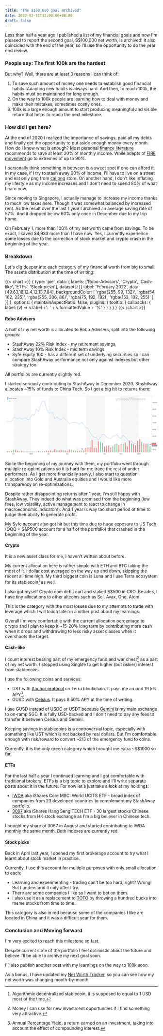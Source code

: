 ```yaml
---
title: "The $100,000 goal archived"
date: 2022-02-11T12:00:00+08:00
draft: false
---
```


Less than half a year ago I published a list of my financial goals and now I'm pleased to report the second goal, S$100,000 net worth, is archived! It also coincided with the end of the year, so I'll use the opportunity to do the year end review.

<!--more-->

### People say: The first 100k are the hardest

But why? Well, there are at least 3 reasons I can think of:

1. To save such amount of money one needs to establish good financial habits. Adapting new habits is always hard. And then, to reach 100k, the habits must be maintained for long enough.
2. On the way to 100k people are learning how to deal with money and make their mistakes, sometimes costly ones.
2. 100k is a large enough amount to start producing meaningful and visible return that helps to reach the next milestone.

### How did I get here?

At the end of 2020 I realized the importance of savings, paid all my debts and finally got the opportunity to put aside enough money every month. How do I know what is enough? Most personal [finance literature](https://www.investopedia.com/ask/answers/022916/what-502030-budget-rule.asp) recommends to save at least 20% of monthly income. While adepts of [FIRE movement](https://en.wikipedia.org/wiki/FIRE_movement) go to extremes of up to 90%.

I personally think something in between is a sweet spot if one can afford it. In my case, if I try to stash away 90% of income, I'll have to live on a street and eat only png from [cai png](https://en.wikipedia.org/wiki/Economy_rice) store. On another hand, I don't like inflating my lifestyle as my income increases and I don't need to spend 80% of what I earn now.

Since moving to Singapore, I actually manage to increase my income thanks to much low taxes here. Though it was somewhat balanced by increased rent. As the result over the last 1 year I archived an average saving rate of 57%. And it dropped below 60% only once in December due to my trip home.

On February 1, more than 100% of my net worth came from savings. To be exact, I saved $4,933 more than I have now. Yes, I currently experience some losses due to the correction of stock market and crypto crash in the beginning of the year.

### Breakdown

Let's dig deeper into each category of my financial worth from big to small. The assets distribution at the time of writing:

{{< chart >}}
{
  type: 'pie',
  data: {
    labels: ['Robo-Advisors', 'Crypto', 'Cash-like', 'ETFs', 'Stock picks'],
    datasets: [{
      label: 'February 2022',
      data: [49.63,18,12.4,12.13,7.84],
      backgroundColor: [
        'rgba(255, 99, 132)',
        'rgba(54, 162, 235)',
        'rgba(255, 206, 86)',
        'rgba(75, 192, 192)',
        'rgba(153, 102, 255)'
      ],
    }]
  },
  options: {
    maintainAspectRatio: false,
    plugins: {
      tooltip: {
        callbacks: {
          label: (v) => v.label +': ' + v.formattedValue + '%'
        }
      }
    }
  }
}
{{< /chart >}}

#### Robo Advisers

A half of my net worth is allocated to Robo Advisers, split into the following groups:

- StashAway 22% Risk Index - my retirement savings
- StashAway 10% Risk Index - mid term savings
- Syfe Equity 100 - has a different set of underlying securities so I can compare StashAway performance not only against indexes but other strategy too

All portfolios are currently slightly red.

I started seriously contributing to StashAway in December 2020. StashAway allocates ~15% of funds to China Tech. So I got a big hit to returns there:

![KWEB December 2020 to February 2022](/images/kweb-dec2020-feb2022.png)

Since the beginning of my journey with them, my portfolio went through multiple re-optimizations so it is hard for me trace the rest of under performers. As I get more financially savvy, I also start to question allocation into Gold and Australia equities and I would like more transparency on re-optimizations.

Despite rather disappointing returns after 1 year, I'm still happy with StashAway. They indeed do what was promised from the beginning (low fees, low volatility, active management to react to change in macroeconomic indicators). And 1 year is way too short period of time to judge their ability to generate profit.

My Syfe account also got hit but this time due to huge exposure to US Tech (QQQ + S&P500 account for a half of the portfolio) that crashed in the beginning of the year.

#### Crypto

It is a new asset class for me, I haven't written about before.

My current allocation here is rather simple with ETH and BTC taking the most of it. I dollar cost averaged on the way up and down, skipping the recent all time high. My third biggest coin is Luna and I use Terra ecosystem for its stablecoin[^1] as well.

I also got myself Crypto.com debit cart and staked S$500 in CRO. Besides, I have tiny allocations to other altcoins such as Sol, Avax, One, Atom.

This is the category with the most losses due to my attempts to trade with leverage which I will touch later in another post about my learnings.

Overall I'm very comfortable with the current allocation percentage to crypto and I plan to keep it ~15-20% long term by contributing more cash when it drops and withdrawing to less risky asset classes when it overshoots the target.

[^1]: Algorithmic decentralized stablecoin, it is supposed to equal to 1 USD most of the time.

#### Cash-like

I count interest bearing part of my emergency fund and war chest[^2] as a part of my net worth. I stopped using Singlife to get higher (but riskier) interest from stablecoins.

I use the following coins and services:
- UST with [Anchor protocol](https://www.anchorprotocol.com/) on Terra blockchain. It pays me around 19.5% APY[^3].
- GUSD with [Celsius](https://celsiusnetwork.app.link/11486762b1). It pays 8.50% APY at the time of writing.

I use GUSD instead of USDC or USDT because [Gemini](https://www.gemini.com/share/wwmamvxhe) is my main exchange to on-ramp SGD. It is fully USD-backed and I don't need to pay any fees to transfer it between Celsius and Gemini.

Keeping savings in stablecoins is a controversial topic, especially with something like UST which is not backed by real dollars. But I'm comfortable enough with risk/reward to convert ~2/3 of the emergency fund to coins.

Currently, it is the only green category which brought me extra ~S$1000 so far.

[^2]: Money I can use for new investment opportunities if I find something very attractive.
[^3]: Annual Percentage Yield, a return earned on an investment, taking into account the effect of compounding interest.

#### ETFs

For the last half a year I continued learning and I got comfortable with traditional brokers. ETFs is a big topic to explore and I'll write separate posts about it in the future. For now let's just take a look at my holdings:

- [IWDA](https://www.ishares.com/uk/individual/en/products/251882/ishares-msci-world-ucits-etf-acc-fund) aka iShares Core MSCI World UCITS ETF - broad index of companies from 23 developed countries to complement my StashAway portfolio.
- [3067](https://www.blackrock.com/hk/en/products/315923/ishares-hang-seng-tech-etf) aka iShares Hang Seng TECH ETF - 30 largest stocks Chinese stocks from HK stock exchange as I'm a big believer in Chinese tech.

I bought my share of 3067 in August and started contributing to IWDA monthly the same month. Both indexes are currently red.

#### Stock picks

Back in April last year, I opened my first brokerage account to try what I learnt about stock market in practice.

Currently, I use this account for multiple purposes with only small allocation to each:
- Learning and experimenting - trading can't be too hard, right? Wrong! But I understand it only after I try.
- There are some companies I like so I want to bet on them.
- I also use it as a replacement to [TOTO](https://en.wikipedia.org/wiki/Toto_(lottery)) by throwing a hundred bucks into meme stocks from time to time.

This category is also in red because some of the companies I like are located in China and it was a difficult year for them.

### Conclusion and Moving forward

I'm very excited to reach this milestone so fast.

Despite current state of the portfolio I feel optimistic about the future and believe I'll be able to archive my next goal soon.

I'll also publish another post with my learnings on the way to 100k soon.

As a bonus, I have updated my [Net Worth Tracker](/net-worth-tracker), so you can see how my net worth was changing month-by-month.
